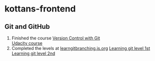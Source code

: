# kottans-frontend
## Git and GitHub
1. Finished the course [Version Control with Git](https://www.udacity.com/course/version-control-with-git--ud123)\
[Udacity course](./screenshots/git/udacity_git.png)
2. Completed the levels at [learngitbranching.js.org](https://learngitbranching.js.org/)
[Learning git level 1st](./screenshots/git/learning_git_1st.png)\
[Learning git level 2nd](./screenshots/git/learning_git_2nd.png)
